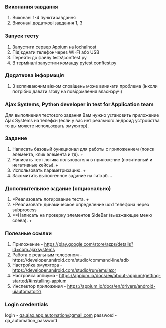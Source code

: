 ### Виконання завдання
1) Виконані 1-4 пункти завдання
2) Виконані додаткові завдання 1, 3

### Запуск тесту
1) Запустити сервер Appium на lochalhost
2) Під'єднати телефон через WI-FI або USB
3) Перейти до файлу tests\conftest.py
3) В терміналі запустити команду pytest conftest.py

### Додаткова інформація
1) З вспливаючим вікном сповіщень може виникати проблема (інколи потрібно давати згоду на повідомлення власноруч)

### Ajax Systems, Python developer in test for Application team
Для выполнения тестового задания Вам нужно установить приложение Ajax Systems на телефон (если у вас нет реального андроид устройства то вы можете использовать эмулятор).

### Задание
1) Написать базовый функционал для работы с приложением (поиск элемента, клик элемента и тд). +
2) Написать тест логина пользователя в приложение (позитивный и негативные кейсы). + 
3) Использовать параметризацию. +
4) Закомитить выполненное задание на гитхаб. +

### Дополнительное задание (опционально)
1) *Реализовать логирование теста. +
2) *Реализовать динамическое определение udid телефона через subprocess
3) **Написать на проверку элементов SideBar (выезжающее меню слева). +

### Полезные ссылки
1) Приложение - https://play.google.com/store/apps/details?id=com.ajaxsystems
2) Работа с реальным телефоном - https://developer.android.com/studio/command-line/adb
3) Настройка эмулятора - https://developer.android.com/studio/run/emulator
4) Настройка аппиума - https://appium.io/docs/en/about-appium/getting-started/#installing-appium
5) Инспектор приложения - https://appium.io/docs/en/drivers/android-uiautomator2/

### Login credentials
login - qa.ajax.app.automation@gmail.com
password - qa_automation_password
